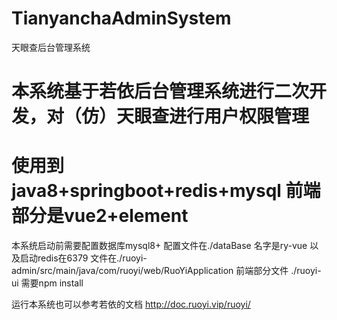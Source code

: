 # TianyanchaAdminSystem
天眼查后台管理系统
# 本系统基于若依后台管理系统进行二次开发，对（仿）天眼查进行用户权限管理
# 使用到java8+springboot+redis+mysql 前端部分是vue2+element

本系统启动前需要配置数据库mysql8+ 配置文件在./dataBase 名字是ry-vue 以及启动redis在6379 文件在./ruoyi-admin/src/main/java/com/ruoyi/web/RuoYiApplication
前端部分文件 ./ruoyi-ui 需要npm install

运行本系统也可以参考若依的文档 http://doc.ruoyi.vip/ruoyi/ 
